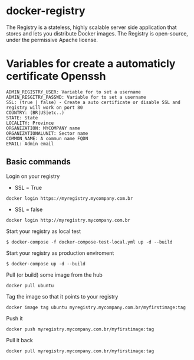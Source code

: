 # docker-registry

The Registry is a stateless, highly scalable server side application that stores and lets you distribute Docker images. The Registry is open-source, under the permissive Apache license.


# Variables for create a automaticly certificate Openssh

```
ADMIN_REGISTRY_USER: Variable for to set a username
ADMIN_RESGITRY_PASSWD: Variable for to set a username
SSL: (true | false) - Create a auto certificate or disable SSL and registry will work on port 80 
COUNTRY: (BR|US|etc..)
STATE: State
LOCALITY: Province
ORGANIZATION: MYCOMPANY name
ORGANIZATIONALUNIT: Sector name
COMMON_NAME: A commun name FQDN
EMAIL: Admin email 
```

## Basic commands
Login on your registry

* SSL = True
```
docker login https://myregistry.mycompany.com.br
```

* SSL = false
```
docker login http://myregistry.mycompany.com.br
```

Start your registry as local test

```
$ docker-compose -f docker-compose-test-local.yml up -d --build

```

Start your registry as production enviroment

```
$ docker-compose up -d --build 

```

Pull (or build) some image from the hub

```
docker pull ubuntu
```

Tag the image so that it points to your registry

```
docker image tag ubuntu myregistry.mycompany.com.br/myfirstimage:tag
```

Push it
```
docker push myregistry.mycompany.com.br/myfirstimage:tag
```

Pull it back

```
docker pull myregistry.mycompany.com.br/myfirstimage:tag
```